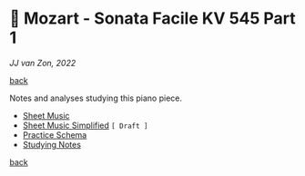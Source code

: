🗿 Mozart - Sonata Facile KV 545 Part 1
=======================================

*JJ van Zon, 2022*

[back](../README.md)

Notes and analyses studying this piano piece.

- [Sheet Music](sheet-music/README.md)
- [Sheet Music Simplified](sheet-music-simplified/README.md) `[ Draft ]`
- [Practice Schema](mozart-sonata-facile-part-1-practice-schema.md)
- [Studying Notes](mozart-sonata-facile-part-1-studying-notes.md)

[back](../README.md)